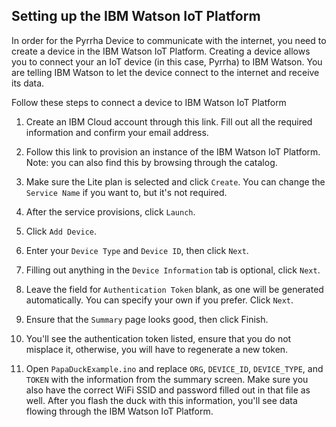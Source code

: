 
## Setting up the IBM Watson IoT Platform
In order for the Pyrrha Device to communicate with the internet, you need to create a device in the IBM Watson IoT Platform. Creating a device allows you to connect your an IoT device (in this case, Pyrrha) to IBM Watson. You are telling IBM Watson to let the device connect to the internet and receive its data.

Follow these steps to connect a device to IBM Watson IoT Platform

1. Create an IBM Cloud account through this link. Fill out all the required information and confirm your email address.

2. Follow this link to provision an instance of the IBM Watson IoT Platform. Note: you can also find this by browsing through the catalog.

3. Make sure the Lite plan is selected and click `Create`. You can change the `Service Name` if you want to, but it's not required.

4. After the service provisions, click `Launch`.

5. Click `Add Device`.

6. Enter your `Device Type` and `Device ID`, then click `Next`.

7. Filling out anything in the `Device Information` tab is optional, click `Next`.

8. Leave the field for `Authentication Token` blank, as one will be generated automatically. You can specify your own if you prefer. Click `Next`.

9. Ensure that the `Summary` page looks good, then click Finish.

10. You'll see the authentication token listed, ensure that you do not misplace it, otherwise, you will have to regenerate a new token.

11. Open `PapaDuckExample.ino` and replace `ORG`, `DEVICE_ID`, `DEVICE_TYPE`, and `TOKEN` with the information from the summary screen. Make sure you also have the correct WiFi SSID and password filled out in that file as well. After you flash the duck with this information, you'll see data flowing through the IBM Watson IoT Platform.
